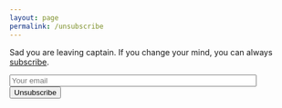 ```yaml
---
layout: page
permalink: /unsubscribe
---
```


Sad you are leaving captain. If you change your mind, you can always [subscribe](/more).

<form method="POST" action="http://formspree.io/vardants@gmail.com">
  <div>	
  	<input type="email" name="email" size="51" maxlength="255" placeholder="Your email" required="required">
  </div>    
  <input type="hidden" name="_next" value="http://vtorosyan.github.io/unsubscribed"/>
  <input type="hidden" name="_subject" value="unsubscribe"/>
  <input type="hidden" name="_format" value="text"/>
  <button type="submit">Unsubscribe</button>
</form>


